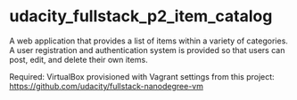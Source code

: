 # udacity_fullstack_p2_item_catalog

A web application that provides a list of items within a variety of categories.
A user registration and authentication system is provided so that users can post, edit, and delete their own items.

Required: VirtualBox provisioned with Vagrant settings from this project: https://github.com/udacity/fullstack-nanodegree-vm